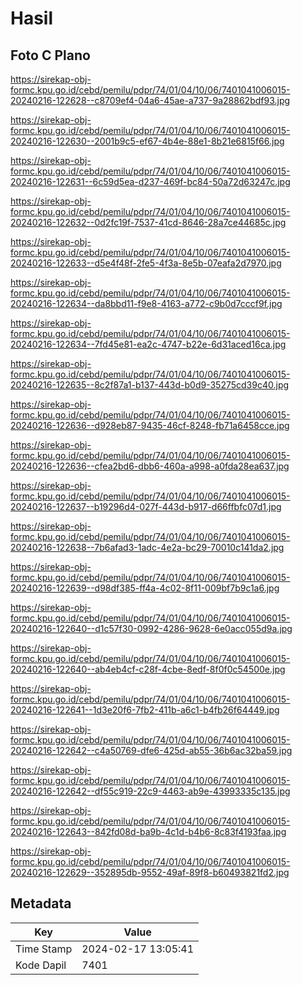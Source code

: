 # Hasil

## Foto C Plano

https://sirekap-obj-formc.kpu.go.id/cebd/pemilu/pdpr/74/01/04/10/06/7401041006015-20240216-122628--c8709ef4-04a6-45ae-a737-9a28862bdf93.jpg

https://sirekap-obj-formc.kpu.go.id/cebd/pemilu/pdpr/74/01/04/10/06/7401041006015-20240216-122630--2001b9c5-ef67-4b4e-88e1-8b21e6815f66.jpg

https://sirekap-obj-formc.kpu.go.id/cebd/pemilu/pdpr/74/01/04/10/06/7401041006015-20240216-122631--6c59d5ea-d237-469f-bc84-50a72d63247c.jpg

https://sirekap-obj-formc.kpu.go.id/cebd/pemilu/pdpr/74/01/04/10/06/7401041006015-20240216-122632--0d2fc19f-7537-41cd-8646-28a7ce44685c.jpg

https://sirekap-obj-formc.kpu.go.id/cebd/pemilu/pdpr/74/01/04/10/06/7401041006015-20240216-122633--d5e4f48f-2fe5-4f3a-8e5b-07eafa2d7970.jpg

https://sirekap-obj-formc.kpu.go.id/cebd/pemilu/pdpr/74/01/04/10/06/7401041006015-20240216-122634--da8bbd11-f9e8-4163-a772-c9b0d7cccf9f.jpg

https://sirekap-obj-formc.kpu.go.id/cebd/pemilu/pdpr/74/01/04/10/06/7401041006015-20240216-122634--7fd45e81-ea2c-4747-b22e-6d31aced16ca.jpg

https://sirekap-obj-formc.kpu.go.id/cebd/pemilu/pdpr/74/01/04/10/06/7401041006015-20240216-122635--8c2f87a1-b137-443d-b0d9-35275cd39c40.jpg

https://sirekap-obj-formc.kpu.go.id/cebd/pemilu/pdpr/74/01/04/10/06/7401041006015-20240216-122636--d928eb87-9435-46cf-8248-fb71a6458cce.jpg

https://sirekap-obj-formc.kpu.go.id/cebd/pemilu/pdpr/74/01/04/10/06/7401041006015-20240216-122636--cfea2bd6-dbb6-460a-a998-a0fda28ea637.jpg

https://sirekap-obj-formc.kpu.go.id/cebd/pemilu/pdpr/74/01/04/10/06/7401041006015-20240216-122637--b19296d4-027f-443d-b917-d66ffbfc07d1.jpg

https://sirekap-obj-formc.kpu.go.id/cebd/pemilu/pdpr/74/01/04/10/06/7401041006015-20240216-122638--7b6afad3-1adc-4e2a-bc29-70010c141da2.jpg

https://sirekap-obj-formc.kpu.go.id/cebd/pemilu/pdpr/74/01/04/10/06/7401041006015-20240216-122639--d98df385-ff4a-4c02-8f11-009bf7b9c1a6.jpg

https://sirekap-obj-formc.kpu.go.id/cebd/pemilu/pdpr/74/01/04/10/06/7401041006015-20240216-122640--d1c57f30-0992-4286-9628-6e0acc055d9a.jpg

https://sirekap-obj-formc.kpu.go.id/cebd/pemilu/pdpr/74/01/04/10/06/7401041006015-20240216-122640--ab4eb4cf-c28f-4cbe-8edf-8f0f0c54500e.jpg

https://sirekap-obj-formc.kpu.go.id/cebd/pemilu/pdpr/74/01/04/10/06/7401041006015-20240216-122641--1d3e20f6-7fb2-411b-a6c1-b4fb26f64449.jpg

https://sirekap-obj-formc.kpu.go.id/cebd/pemilu/pdpr/74/01/04/10/06/7401041006015-20240216-122642--c4a50769-dfe6-425d-ab55-36b6ac32ba59.jpg

https://sirekap-obj-formc.kpu.go.id/cebd/pemilu/pdpr/74/01/04/10/06/7401041006015-20240216-122642--df55c919-22c9-4463-ab9e-43993335c135.jpg

https://sirekap-obj-formc.kpu.go.id/cebd/pemilu/pdpr/74/01/04/10/06/7401041006015-20240216-122643--842fd08d-ba9b-4c1d-b4b6-8c83f4193faa.jpg

https://sirekap-obj-formc.kpu.go.id/cebd/pemilu/pdpr/74/01/04/10/06/7401041006015-20240216-122629--352895db-9552-49af-89f8-b60493821fd2.jpg


## Metadata

| Key        | Value               |
| ---------- | ------------------- |
| Time Stamp | 2024-02-17 13:05:41 |
| Kode Dapil | 7401                |



